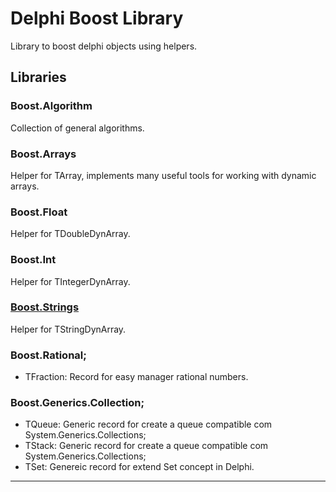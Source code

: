 # Delphi Boost Library

Library to boost delphi objects using helpers.

## Libraries
### Boost.Algorithm
Collection of general algorithms.
### Boost.Arrays
Helper for TArray, implements many useful tools for working with dynamic arrays.
### Boost.Float
Helper for TDoubleDynArray. 
### Boost.Int
Helper for TIntegerDynArray. 
### [Boost.Strings](Documentation/Boost.Strings.md)
Helper for TStringDynArray.
### Boost.Rational;
 - TFraction: Record for easy manager rational numbers.
### Boost.Generics.Collection;
 - TQueue<T>: Generic record for create a queue compatible com System.Generics.Collections;
 - TStack<T>: Generic record for create a queue compatible com System.Generics.Collections;
 - TSet<T>: Genereic record for extend Set concept in Delphi.  

<hr width=”100%”>